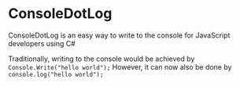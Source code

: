 # ConsoleDotLog

ConsoleDotLog is an easy way to write to the console for JavaScript developers using C#

Traditionally, writing to the console would be achieved by 
`Console.Write("hello world");`
However, it can now also be done by
`console.log("hello world");`
